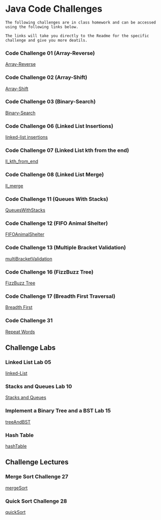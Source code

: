 # Java Code Challenges
    The following challenges are in class homework and can be accessed using the following links below.
    
    The links will take you directly to the Readme for the specific challenge and give you more deatils.
    
### Code Challenge 01 (Array-Reverse)
[Array-Reverse](/challengeReadme/array_reverse.md)

### Code Challenge 02 (Array-Shift)
[Array-Shift](/challengeReadme/arrayShift.md)

### Code Challenge 03 (Binary-Search)
[Binary-Search](/challengeReadme/BinarySearch.md)

### Code Challenge 06 (Linked List Insertions)
[linked-list insertions](/challengeReadme/ll_insertions.md)

### Code Challenge 07 (Linked List kth from the end)
[ll_kth_from_end](/challengeReadme/ll_kth_from_end.md)

### Code Challenge 08 (Linked List Merge)
[ll_merge](/challengeReadme/ll_merge.md) 

### Code Challenge 11 (Queues With Stacks)
[QueuesWithStacks](/challengeReadme/queueWithStacks.md)

### Code Challenge 12 (FIFO Animal Shelter)
[FIFOAnimalShelter](/challengeReadme/fifo_animal_shelter.md)

### Code Challenge 13 (Multiple Bracket Validation)
[multiBracketValidation](/challengeReadme/multiBracketValidation.md)

### Code Challenge 16 (FizzBuzz Tree)
[FizzBuzz Tree](/challengeReadme/fizzbuzzTree.md)

### Code Challenge 17 (Breadth First Traversal)
[Breadth First](/challengeReadme/breadth-first.md)

### Code Challenge 31
[Repeat Words](/challengeReadme/repeatedWord.md)

## Challenge Labs

### Linked List Lab 05
[linked-List](/challengeReadme/linkedList.md)

### Stacks and Queues Lab 10
[Stacks and Queues](/challengeReadme/stacksAndQueues.md)

### Implement a Binary Tree and a BST Lab 15
[treeAndBST](/challengeReadme/treeAndBST.md)

### Hash Table
[hashTable](/challengeReadme/hashTable.md)

## Challenge Lectures

### Merge Sort Challenge 27
[mergeSort](/challengeReadme/merge_sort_algorithm.md)

### Quick Sort Challenge 28
[quickSort](/challengeReadme/quickSort.md)